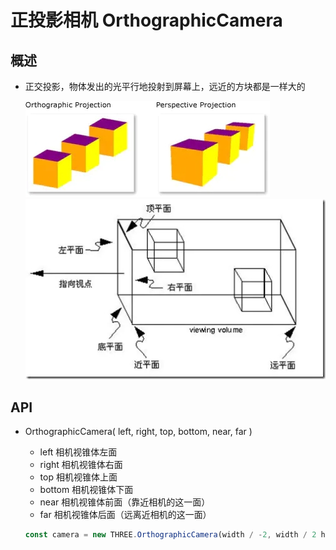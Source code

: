 # 正投影相机 OrthographicCamera

## 概述

+ 正交投影，物体发出的光平行地投射到屏幕上，远近的方块都是一样大的

  ![相机种类](../images/相机种类.jpg)
  ![正交投影相机](../images/正交投影相机.jpg)

## API

+ OrthographicCamera( left, right, top, bottom, near, far )

  + left 相机视锥体左面
  + right 相机视锥体右面
  + top 相机视锥体上面
  + bottom 相机视锥体下面
  + near 相机视锥体前面（靠近相机的这一面）
  + far 相机视锥体后面（远离近相机的这一面）

  ```js
  const camera = new THREE.OrthographicCamera(width / -2, width / 2 height / 2, height / -2, 1, 1000)
  ```
